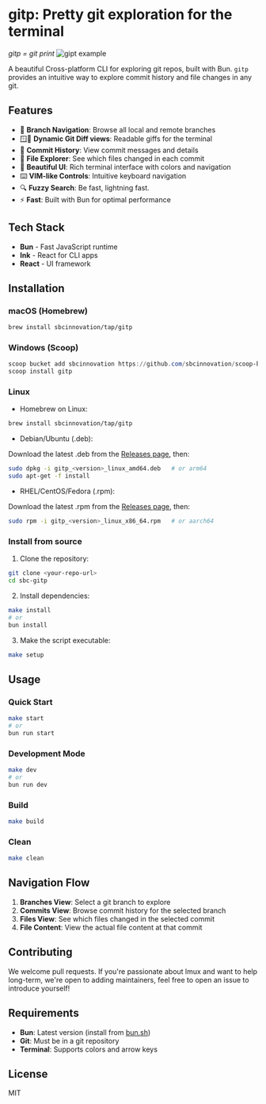 # gitp: Pretty git exploration for the terminal

_gitp = git print_
![gipt example](docs/assets/demo.gif)

A beautiful Cross-platform CLI for exploring git repos, built with Bun. `gitp` provides an intuitive way to explore commit history and file changes in any git.

## Features

- 🌿 **Branch Navigation**: Browse all local and remote branches
- 🪟🔄 **Dynamic Git Diff views**: Readable giffs for the terminal
- 📝 **Commit History**: View commit messages and details
- 📁 **File Explorer**: See which files changed in each commit
- 🎨 **Beautiful UI**: Rich terminal interface with colors and navigation
- ⌨️ **VIM-like Controls**: Intuitive keyboard navigation
- 🔍 **Fuzzy Search**: Be fast, lightning fast.
- ⚡ **Fast**: Built with Bun for optimal performance

## Tech Stack

- **Bun** - Fast JavaScript runtime
- **Ink** - React for CLI apps
- **React** - UI framework

## Installation

### macOS (Homebrew)

```bash
brew install sbcinnovation/tap/gitp
```

### Windows (Scoop)

```powershell
scoop bucket add sbcinnovation https://github.com/sbcinnovation/scoop-bucket
scoop install gitp
```

### Linux

- Homebrew on Linux:

```bash
brew install sbcinnovation/tap/gitp
```

- Debian/Ubuntu (.deb):

Download the latest .deb from the [Releases page](https://github.com/sbcinnovation/sbc-gitp/releases), then:

```bash
sudo dpkg -i gitp_<version>_linux_amd64.deb   # or arm64
sudo apt-get -f install
```

- RHEL/CentOS/Fedora (.rpm):

Download the latest .rpm from the [Releases page](https://github.com/sbcinnovation/sbc-gitp/releases), then:

```bash
sudo rpm -i gitp_<version>_linux_x86_64.rpm   # or aarch64
```

### Install from source

1. Clone the repository:

```bash
git clone <your-repo-url>
cd sbc-gitp
```

2. Install dependencies:

```bash
make install
# or
bun install
```

3. Make the script executable:

```bash
make setup
```

## Usage

### Quick Start

```bash
make start
# or
bun run start
```

### Development Mode

```bash
make dev
# or
bun run dev
```

### Build

```bash
make build
```

### Clean

```bash
make clean
```

## Navigation Flow

1. **Branches View**: Select a git branch to explore
2. **Commits View**: Browse commit history for the selected branch
3. **Files View**: See which files changed in the selected commit
4. **File Content**: View the actual file content at that commit

## Contributing

We welcome pull requests. If you're passionate about lmux and want to help long-term, we're open to adding maintainers, feel free to open an issue to introduce yourself!

## Requirements

- **Bun**: Latest version (install from [bun.sh](https://bun.sh))
- **Git**: Must be in a git repository
- **Terminal**: Supports colors and arrow keys

## License

MIT
